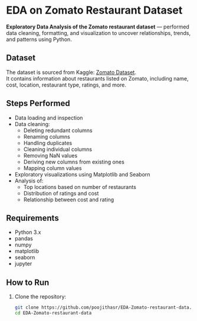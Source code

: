 # EDA on Zomato Restaurant Dataset

**Exploratory Data Analysis of the Zomato restaurant dataset** — performed data cleaning, formatting, and visualization to uncover relationships, trends, and patterns using Python.

## Dataset
The dataset is sourced from Kaggle: [Zomato Dataset](https://www.kaggle.com/datasets/rishikeshkonapure/zomato).  
It contains information about restaurants listed on Zomato, including name, cost, location, restaurant type, ratings, and more.

## Steps Performed
- Data loading and inspection
- Data cleaning:
  - Deleting redundant columns
  - Renaming columns
  - Handling duplicates
  - Cleaning individual columns
  - Removing NaN values
  - Deriving new columns from existing ones
  - Mapping column values
- Exploratory visualizations using Matplotlib and Seaborn
- Analysis of:
  - Top locations based on number of restaurants
  - Distribution of ratings and cost
  - Relationship between cost and rating

## Requirements
- Python 3.x
- pandas
- numpy
- matplotlib
- seaborn
- jupyter

## How to Run
1. Clone the repository:
   ```bash
   git clone https://github.com/poojithasr/EDA-Zomato-restaurant-data.git
   cd EDA-Zomato-restaurant-data

